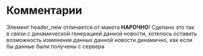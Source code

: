 # Комментарии

Элемент header_new отличается от макета **НАРОЧНО**! Сделано это так в связи с динамической генерацией данной новости, хотелось оставить возможность изменения данных данной новости динамично, как если бы данные были получены с сервера